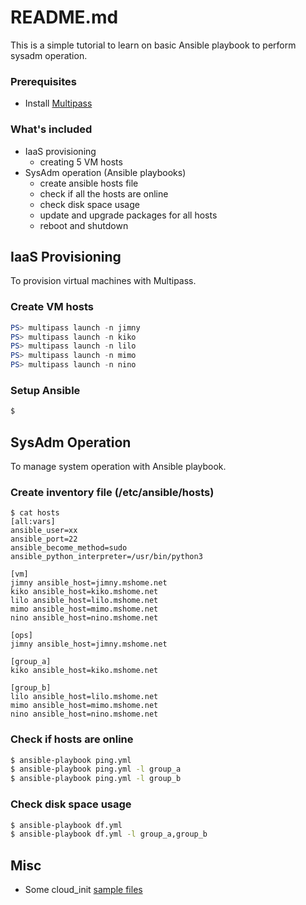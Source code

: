 # README.md
This is a simple tutorial to learn on basic Ansible playbook to perform sysadm operation.  

  
### Prerequisites
- Install [Multipass](https://multipass.run/install)  
  
  
### What's included
- IaaS provisioning
  - creating 5 VM hosts
- SysAdm operation (Ansible playbooks)
  - create ansible hosts file
  - check if all the hosts are online
  - check disk space usage 
  - update and upgrade packages for all hosts
  - reboot and shutdown
   

## IaaS Provisioning
To provision virtual machines with Multipass.

### Create VM hosts
```powershell
PS> multipass launch -n jimny
PS> multipass launch -n kiko
PS> multipass launch -n lilo
PS> multipass launch -n mimo
PS> multipass launch -n nino
```

### Setup Ansible
```bash
$ 
```

## SysAdm Operation
To manage system operation with Ansible playbook. 

### Create inventory file (/etc/ansible/hosts)
```console
$ cat hosts
[all:vars]
ansible_user=xx
ansible_port=22
ansible_become_method=sudo
ansible_python_interpreter=/usr/bin/python3

[vm]
jimny ansible_host=jimny.mshome.net
kiko ansible_host=kiko.mshome.net
lilo ansible_host=lilo.mshome.net
mimo ansible_host=mimo.mshome.net
nino ansible_host=nino.mshome.net

[ops]
jimny ansible_host=jimny.mshome.net

[group_a]
kiko ansible_host=kiko.mshome.net

[group_b]
lilo ansible_host=lilo.mshome.net
mimo ansible_host=mimo.mshome.net
nino ansible_host=nino.mshome.net

```

### Check if hosts are online
```bash
$ ansible-playbook ping.yml
$ ansible-playbook ping.yml -l group_a
$ ansible-playbook ping.yml -l group_b
```

### Check disk space usage
```bash
$ ansible-playbook df.yml
$ ansible-playbook df.yml -l group_a,group_b
```

## Misc
- Some cloud_init [sample files](cloud_init/)  


